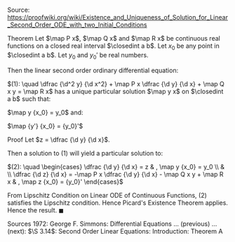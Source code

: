 # 

Source: https://proofwiki.org/wiki/Existence_and_Uniqueness_of_Solution_for_Linear_Second_Order_ODE_with_two_Initial_Conditions

Theorem
Let $\map P x$, $\map Q x$ and $\map R x$ be continuous real functions on a closed real interval $\closedint a b$.
Let $x_0$ be any point in $\closedint a b$.
Let $y_0$ and ${y_0}'$ be real numbers.

Then the linear second order ordinary differential equation:

$(1): \quad \dfrac {\d^2 y} {\d x^2} + \map P x \dfrac {\d y} {\d x} + \map Q x y = \map R x$
has a unique particular solution $\map y x$ on $\closedint a b$ such that:

$\map y {x_0} = y_0$
and:

$\map {y'} {x_0} = {y_0}'$


Proof
Let $z = \dfrac {\d y} {\d x}$.

Then a solution to $(1)$ will yield a particular solution to:

$(2): \quad \begin{cases}
\dfrac {\d y} {\d x} = z & , \map y {x_0} = y_0 \\
& \\
\dfrac {\d z} {\d x} = -\map P x \dfrac {\d y} {\d x} - \map Q x y + \map R x & , \map z {x_0} = {y_0}'
\end{cases}$

From Lipschitz Condition on Linear ODE of Continuous Functions, $(2)$ satisfies the Lipschitz condition.
Hence Picard's Existence Theorem applies.
Hence the result.
$\blacksquare$


Sources
1972: George F. Simmons: Differential Equations ... (previous) ... (next): $\S 3.14$: Second Order Linear Equations: Introduction: Theorem $\text {A}$




